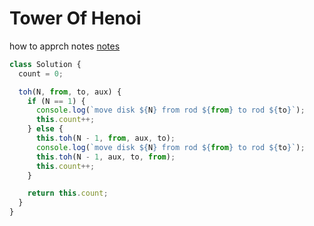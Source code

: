 # Tower Of Henoi

how to apprch notes
[notes](https://geuac-my.sharepoint.com/:b:/g/personal/19021621_geu_ac_in/EXEimvPweGlJrrNM5DFBZDQB6PywA51AsFYPOkbRRc-E7g?e=sbjr2d)

```js
class Solution {
  count = 0;

  toh(N, from, to, aux) {
    if (N == 1) {
      console.log(`move disk ${N} from rod ${from} to rod ${to}`);
      this.count++;
    } else {
      this.toh(N - 1, from, aux, to);
      console.log(`move disk ${N} from rod ${from} to rod ${to}`);
      this.toh(N - 1, aux, to, from);
      this.count++;
    }

    return this.count;
  }
}
```

